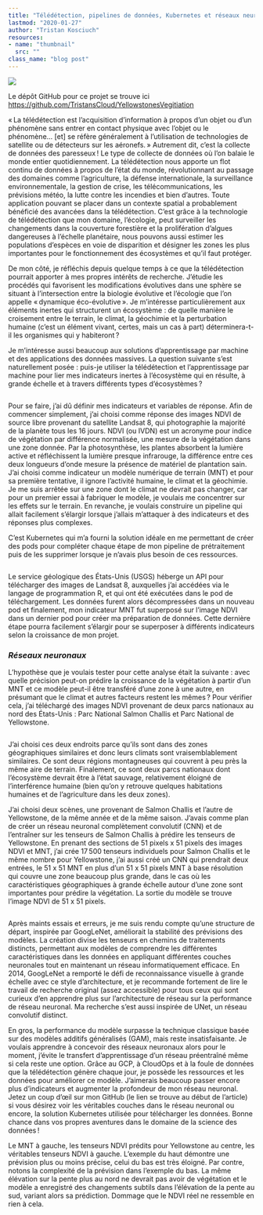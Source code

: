 ```yaml
---
title: "Télédétection, pipelines de données, Kubernetes et réseaux neuronaux dans le domaine de l’écologie."
lastmod: "2020-01-27"
author: "Tristan Kosciuch"
resources:
- name: "thumbnail"
  src: ""
class_name: "blog post"
---
```


<img src="/images/blog/post/Blog98.png" class="main-blog-image">

<p>Le dépôt GitHub pour ce projet se trouve ici<a href="https://github.com/TristansCloud/YellowstonesVegitiation"> https://github.com/TristansCloud/YellowstonesVegitiation</a></p><p> « La télédétection est l’acquisition d’information à propos d’un objet ou d’un phénomène sans entrer en contact physique avec l’objet ou le phénomène… [et] se réfère généralement à l’utilisation de technologies de satellite ou de détecteurs sur les aéronefs. » Autrement dit, c’est la collecte de données des paresseux ! Le type de collecte de données où l’on balaie le monde entier quotidiennement. La télédétection nous apporte un flot continu de données à propos de l’état du monde, révolutionnant au passage des domaines comme l’agriculture, la défense internationale, la surveillance environnementale, la gestion de crise, les télécommunications, les prévisions météo, la lutte contre les incendies et bien d’autres. Toute application pouvant se placer dans un contexte spatial a probablement bénéficié des avancées dans la télédétection. C’est grâce à la technologie de télédétection que mon domaine, l’écologie, peut surveiller les changements dans la couverture forestière et la prolifération d’algues dangereuses à l’échelle planétaire, nous pouvons aussi estimer les populations d’espèces en voie de disparition et désigner les zones les plus importantes pour le fonctionnement des écosystèmes et qu’il faut protéger.&nbsp;</p><p> De mon côté, je réfléchis depuis quelque temps à ce que la télédétection pourrait apporter à mes propres intérêts de recherche. J’étudie les procédés qui favorisent les modifications évolutives dans une sphère se situant à l’intersection entre la biologie évolutive et l’écologie que l’on appelle&nbsp;« dynamique éco-évolutive ». Je m’intéresse particulièrement aux éléments inertes qui structurent un écosystème&nbsp;: de quelle manière le croisement entre le terrain, le climat, la géochimie et la perturbation humaine (c’est un élément vivant, certes, mais un cas à part) déterminera-t-il les organismes qui y habiteront ?</p><p> Je m’intéresse aussi beaucoup aux solutions d’apprentissage par machine et des applications des données massives. La question suivante s’est naturellement posée&nbsp;: puis-je utiliser la télédétection et l’apprentissage par machine pour lier mes indicateurs inertes à l’écosystème qui en résulte, à grande échelle et à travers différents types d’écosystèmes ?</p> <figure class="wp-block-image size-large"><img src="/images/blog/post/RemoteSensing123.png" alt="" class="wp-image-10088"></figure><p> Pour se faire, j’ai dû définir mes indicateurs et variables de réponse. Afin de commencer simplement, j’ai choisi comme réponse des images NDVI de source libre provenant du satellite Landsat&nbsp;8, qui photographie la majorité de la planète tous les 16 jours. NDVI (ou IVDN) est un acronyme pour indice de végétation par différence normalisée, une mesure de la végétation dans une zone donnée. Par la photosynthèse, les plantes absorbent la lumière active et réfléchissent la lumière presque infrarouge, la différence entre ces deux longueurs d’onde mesure la présence de matériel de plantation sain. J’ai choisi comme indicateur un modèle numérique de terrain (MNT) et pour sa première tentative, il ignore l’activité humaine, le climat et la géochimie. Je me suis arrêtée sur une zone dont le climat ne devrait pas changer, car pour un premier essai à fabriquer le modèle, je voulais me concentrer sur les effets sur le terrain. En revanche, je voulais construire un pipeline qui allait facilement s’élargir lorsque j’allais m’attaquer à des indicateurs et des réponses plus complexes.</p><p> C’est Kubernetes qui m’a fourni la solution idéale en me permettant de créer des pods pour compléter chaque étape de mon pipeline de prétraitement puis de les supprimer lorsque je n’avais plus besoin de ces ressources.&nbsp;</p> <figure class="wp-block-image size-large"><img src="/images/blog/post/RemoteSensing21.png" alt="" class="wp-image-10090"></figure><p> Le service géologique des États-Unis (USGS) héberge un API pour télécharger des images de Landsat&nbsp;8, auxquelles j’ai accédées via le langage de programmation R, et qui ont été exécutées dans le pod de téléchargement. Les données furent alors décompressées dans un nouveau pod et finalement, mon indicateur MNT fut superposé sur l’image NDVI dans un dernier pod pour créer ma préparation de données. Cette dernière étape pourra facilement s’élargir pour se superposer à différents indicateurs selon la croissance de mon projet.&nbsp;</p><h3><em>Réseaux neuronaux</em></h3><p> L’hypothèse que je voulais tester pour cette analyse était la suivante&nbsp;: avec quelle précision peut-on prédire la croissance de la végétation à partir d’un MNT et ce modèle peut-il être transféré d’une zone à une autre, en présumant que le climat et autres facteurs restent les mêmes ? Pour vérifier cela, j’ai téléchargé des images NDVI provenant de deux parcs nationaux au nord des États-Unis&nbsp;: Parc National Salmon Challis et Parc National de Yellowstone.</p> <figure class="wp-block-image size-large"><img src="/images/blog/post/National-Parks.png" alt="" class="wp-image-10044"></figure><p> J’ai choisi ces deux endroits parce qu’ils sont dans des zones géographiques similaires et donc leurs climats sont vraisemblablement similaires. Ce sont deux régions montagneuses qui couvrent à peu près la même aire de terrain. Finalement, ce sont deux parcs nationaux dont l’écosystème devrait être à l’état sauvage, relativement éloigné de l’interférence humaine (bien qu’on y retrouve quelques habitations humaines et de l’agriculture dans les deux zones).&nbsp;&nbsp;</p><p> J’ai choisi deux scènes, une provenant de Salmon Challis et l’autre de Yellowstone, de la même année et de la même saison. J’avais comme plan de créer un réseau neuronal complètement convolutif (CNN) et de l’entraîner sur les tenseurs de Salmon Challis à prédire les tenseurs de Yellowstone. En prenant des sections de 51 pixels x 51 pixels des images NDVI et MNT, j’ai crée 17 500 tenseurs individuels pour Salmon Challis et le même nombre pour Yellowstone, j’ai aussi créé un CNN qui prendrait deux entrées, le 51 x 51&nbsp;MNT en plus d’un 51 x 51 pixels MNT à base résolution qui couvre une zone beaucoup plus grande, dans le cas où les caractéristiques géographiques à grande échelle autour d’une zone sont importantes pour prédire la végétation. La sortie du modèle se trouve l’image NDVI de 51&nbsp;x&nbsp;51 pixels.</p> <figure class="wp-block-image size-large"><img src="/images/blog/post/NeuralNetworks3.png" alt="" class="wp-image-10046"></figure><p> Après maints essais et erreurs, je me suis rendu compte qu’une structure de départ, inspirée par GoogLeNet, améliorait la stabilité des prévisions des modèles. La création divise les tenseurs en chemins de traitements distincts, permettant aux modèles de comprendre les différentes caractéristiques dans les données en appliquant différentes couches neuronales tout en maintenant un réseau informatiquement efficace. En 2014, GoogLeNet a remporté le défi de reconnaissance visuelle à grande échelle avec ce style d’architecture, et je recommande fortement de lire le travail de recherche original (assez accessible) pour tous ceux qui sont curieux d’en apprendre plus sur l’architecture de réseau sur la performance de réseau neuronal. Ma recherche s’est aussi inspirée de UNet, un réseau convolutif distinct.&nbsp;</p><p> En gros, la performance du modèle surpasse la technique classique basée sur des modèles additifs généralisés (GAM), mais reste insatisfaisante. Je voulais apprendre à concevoir des réseaux neuronaux alors pour le moment, j’évite le transfert d’apprentissage d’un réseau préentraîné même si cela reste une option. Grâce au GCP, à CloudOps et à la foule de données que la télédétection génère chaque jour, je possède les ressources et les données pour améliorer ce modèle. J’aimerais beaucoup passer encore plus d’indicateurs et augmenter la profondeur de mon réseau neuronal. Jetez un coup d’œil sur mon GitHub (le lien se trouve au début de l’article) si vous désirez voir les véritables couches dans le réseau neuronal ou encore, la solution Kubernetes utilisée pour télécharger les données. Bonne chance dans vos propres aventures dans le domaine de la science des données !</p><p>Le MNT à gauche, les tenseurs NDVI prédits pour Yellowstone au centre, les véritables tenseurs NDVI à gauche. L’exemple du haut démontre une prévision plus ou moins précise, celui du bas est très éloigné. Par contre, notons la complexité de la prévision dans l’exemple du bas. La même élévation sur la pente plus au nord ne devrait pas avoir de végétation et le modèle a enregistré des changements subtils dans l’élévation de la pente au sud, variant alors sa prédiction. Dommage que le NDVI réel ne ressemble en rien à cela.</p>